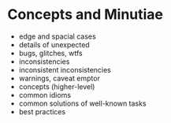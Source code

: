 # Concepts and Minutiae

- edge and spacial cases
- details of unexpected
- bugs, glitches, wtfs
- inconsistencies
- inconsistent inconsistencies
- warnings, caveat emptor
- concepts (higher-level)
- common idioms
- common solutions of well-known tasks
- best practices
